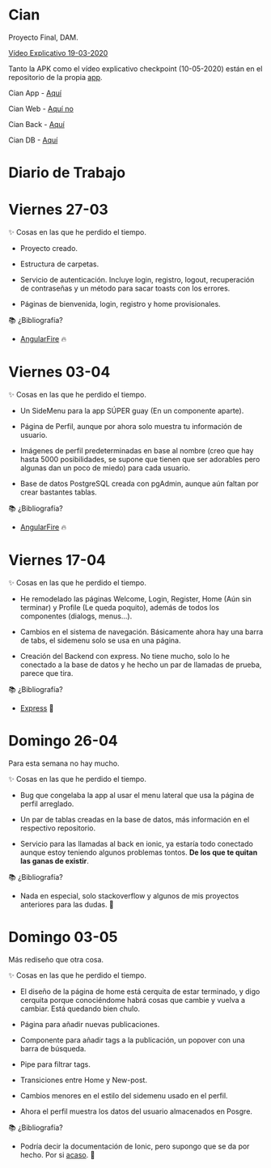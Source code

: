 # Cian
Proyecto Final, DAM.

[Vídeo Explicativo 19-03-2020](https://youtu.be/zaqWnU6Uq5k)

Tanto la APK como el vídeo explicativo checkpoint (10-05-2020) están en el repositorio de la propia [app](https://github.com/rubenpachecomatas/Cian-App).

Cian App - [Aquí](https://github.com/rubenpachecomatas/Cian-App)

Cian Web - [Aquí no]()

Cian Back - [Aquí](https://github.com/rubenpachecomatas/Cian-Back)

Cian DB  - [Aquí](https://github.com/rubenpachecomatas/Cian-DB)


# Diario de Trabajo

# Viernes 27-03

✨ Cosas en las que he perdido el tiempo.

  - Proyecto creado.

  - Estructura de carpetas.

  - Servicio de autenticación. Incluye login, registro, logout, recuperación de contraseñas y un método para sacar toasts con los errores.

  - Páginas de bienvenida, login, registro y home provisionales.
  
📚 ¿Bibliografía?

  - [AngularFire](https://github.com/angular/angularfire) 🔥
 
# Viernes 03-04

✨ Cosas en las que he perdido el tiempo.

  - Un SideMenu para la app SÚPER guay (En un componente aparte).

  - Página de Perfil, aunque por ahora solo muestra tu información de usuario.

  - Imágenes de perfil predeterminadas en base al nombre (creo que hay hasta 5000 posibilidades, se supone que tienen que ser adorables pero algunas dan un poco de miedo) para cada usuario.

  - Base de datos PostgreSQL creada con pgAdmin, aunque aún faltan por crear bastantes tablas.
  
📚 ¿Bibliografía?

  - [AngularFire](https://github.com/angular/angularfire) 🔥
  
# Viernes 17-04

✨ Cosas en las que he perdido el tiempo.

  - He remodelado las páginas Welcome, Login, Register, Home (Aún sin terminar) y Profile (Le queda poquito), además de todos los componentes (dialogs, menus...).

  - Cambios en el sistema de navegación. Básicamente ahora hay una barra de tabs, el sidemenu solo se usa en una página.

  - Creación del Backend con express. No tiene mucho, solo lo he conectado a la base de datos y he hecho un par de llamadas de prueba, parece que tira.
  
📚 ¿Bibliografía?

  - [Express](https://expressjs.com/) :running:
  
# Domingo 26-04

Para esta semana no hay mucho.

✨ Cosas en las que he perdido el tiempo.

  - Bug que congelaba la app al usar el menu lateral que usa la página de perfil arreglado.

  - Un par de tablas creadas en la base de datos, más información en el respectivo repositorio.

  - Servicio para las llamadas al back en ionic, ya estaría todo conectado aunque estoy teniendo algunos problemas tontos. **De los que te quitan las ganas de existir**.
  
  
📚 ¿Bibliografía?

  - Nada en especial, solo stackoverflow y algunos de mis proyectos anteriores para las dudas. 🤠
  
# Domingo 03-05

Más rediseño que otra cosa.

✨ Cosas en las que he perdido el tiempo.

  - El diseño de la página de home está cerquita de estar terminado, y digo cerquita porque conociéndome habrá cosas que cambie y vuelva a cambiar. Está quedando bien chulo.

  - Página para añadir nuevas publicaciones.

  - Componente para añadir tags a la publicación, un popover con una barra de búsqueda.
  
  - Pipe para filtrar tags.
  
  - Transiciones entre Home y New-post.
  
  - Cambios menores en el estilo del sidemenu usado en el perfil.
  
  - Ahora el perfil muestra los datos del usuario almacenados en Posgre.
  
📚 ¿Bibliografía?

  - Podría decir la documentación de Ionic, pero supongo que se da por hecho. Por si [acaso](https://ionicframework.com/docs/). 💝
